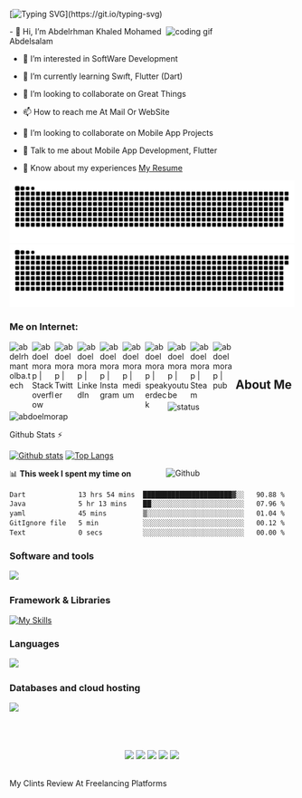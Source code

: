 [![Typing SVG](https://readme-typing-svg.herokuapp.com?color=%2300F7EF&size=27&duration=6000&vCenter=true&lines=Mobile+Developer..;Abdelrhman+Tolba..)](https://git.io/typing-svg)



<img src="https://analyticsindiamag.com/wp-content/uploads/2018/12/developer-dribbble.gif" alt="coding gif" height="45%" width="45%" align="right">
- 👋 Hi, I’m Abdelrhman Khaled Mohamed Abdelsalam
  
- 👀 I’m interested in SoftWare Development
  
- 🌱 I’m currently learning Swıft, Flutter (Dart)
  
- 💞️ I’m looking to collaborate on Great Things
  
- 📫 How to reach me  At Mail Or WebSite

- 👯 I’m looking to collaborate on Mobile App Projects

- 💬 Talk to me about Mobile App Development, Flutter

- 📄 Know about my experiences [My Resume](https://www.linkedin.com/in/abdelrahman-abdelsalam-b72983151) 

<!---
### Spotify 🎧
[<img src="https://spotify-now-playing-beta.vercel.app/api/spotify?background_color=00000000&border_color=00000000" alt="Abdo Tolba Spotify Playing" width="400" />](https://open.spotify.com/user/31ji7qz2wvg4bhpsyg4gmoye2qna)
-->
![GitHub Snake Light](dist/github-contribution-grid-snake.svg#gh-light-mode-only)
![GitHub Snake dark](dist/github-contribution-grid-snake-dark.svg#gh-dark-mode-only)

### Me on Internet:

[<img align="left" alt="abdelrhmantolba.tech" width="40px" src="https://img.icons8.com/color/344/globe.png" />][website]
[<img align="left" alt="abdoelmorap | Stackoverflow" width="40px" src="https://img.icons8.com/color/344/stackoverflow.png" />][stackoverflow]
[<img align="left" alt="abdoelmorap | Twitter" width="40px" src="https://img.icons8.com/color/344/twitter--v2.png" />][twitter]
[<img align="left" alt="abdoelmorap | LinkedIn" width="40px" src="https://img.icons8.com/fluent/48/000000/linkedin.png" />][linkedin]
[<img align="left" alt="abdoelmorap | Instagram" width="40px" src="https://img.icons8.com/fluency/344/instagram-new.png" />][instagram] 
[<img align="left" alt="abdoelmorap | medium" width="40px" src="https://img.icons8.com/color-glass/344/medium-logo.png" />][medium]
[<img align="left" alt="abdoelmorap | speakerdeck" width="40px" src="https://storage.googleapis.com/indie-hackers.appspot.com/product-avatars/speakerdeck/C2hl9Ew56CSKmPiij7HFpTcPI1A3" />][speakerdeck]
[<img align="left" alt="abdoelmorap | youtube" width="40px" src="https://img.icons8.com/color/344/youtube-play.png" />][youtube]
[<img align="left" alt="abdoelmorap | Steam" width="40px" src="https://img.icons8.com/fluency/344/steam.png" />][steam]
[<img align="left" alt="abdoelmorap | pub" width="40px" src="https://img.icons8.com/color/344/dart.png" />][pub]

<br />
<br />

<h2> About Me</h2>

![status](https://nocache.advaith.workers.dev?url=https://img.shields.io/endpoint?url=https://dev.discordprofiles.me/api/badge/status/650393469436559360?simple=false)  
<img src="https://komarev.com/ghpvc?username=abdoelmorap&label=Profile%20views&color=0e75b6&style=flat" alt="abdoelmorap" />  


<summary>Github Stats ⚡</summary>
  
<a href="#">![Github stats](https://github-readme-stats.vercel.app/api?username=abdoelmorap&theme=blueberry&count_private=true&hide_border=true&line_height=20)</a>
<a href="#">![Top Langs](https://github-readme-stats.vercel.app/api/top-langs/?username=abdoelmorap&layout=compact&theme=blueberry&count_private=true&hide_border=true)</a>

<img style="float: right;" width="45%" align="right" alt="Github" src="https://raw.githubusercontent.com/onimur/.github/master/.resources/git-header.svg"   />


📊 **This week I spent my time on**
<!--START_SECTION:waka-->

```txt
Dart             13 hrs 54 mins  ██████████████████████▓░░   90.88 %
Java             5 hr 13 mins    ██░░░░░░░░░░░░░░░░░░░░░░░   07.96 %
yaml             45 mins         ▒░░░░░░░░░░░░░░░░░░░░░░░░   01.04 %
GitIgnore file   5 min           ░░░░░░░░░░░░░░░░░░░░░░░░░   00.12 %
Text             0 secs          ░░░░░░░░░░░░░░░░░░░░░░░░░   00.00 %
```

<!--END_SECTION:waka-->



<h3 align="left">Software and tools</h3>
<p align="left">
  <a href="https://skillicons.dev">
    <img src="https://skillicons.dev/icons?i=figma,androidstudio,idea,git,postman,stackoverflow,vscode"/>
  </a>
</p>

<h3 align="left">Framework & Libraries</h3>

[![My Skills](https://skillicons.dev/icons?i=nodejs,flutter,laravel&theme=light)](https://skillicons.dev)


  
<h3 align="left">Languages</h3>
<p align="left">
  <a href="https://skillicons.dev">
    <img src="https://skillicons.dev/icons?i=java,kotlin,swift,dart,php" />
  </a>
</p>



<h3 align="left">Databases and cloud hosting</h3>
<p align="left">
  <a href="https://skillicons.dev">
    <img src="https://skillicons.dev/icons?i=firebase,sqlite,mysql,mongodb" />
  </a>
</p>


 

</br>
</br>




<br>
<div align="center">
  <img src="http://github-profile-summary-cards.vercel.app/api/cards/profile-details?username=abdoelmorap&theme=aura" />
  <img src="http://github-profile-summary-cards.vercel.app/api/cards/repos-per-language?username=abdoelmorap&theme=aura" />
  <img src="http://github-profile-summary-cards.vercel.app/api/cards/most-commit-language?username=abdoelmorap&theme=aura" />
  <img src="http://github-profile-summary-cards.vercel.app/api/cards/stats?username=abdoelmorap&theme=aura" />
  <img src="http://github-profile-summary-cards.vercel.app/api/cards/productive-time?username=abdoelmorap&theme=aura&utcOffset=5.3" />
</div>
<p>

<br>
My Clints Review At Freelancing Platforms
<br>
<div align="center">
</div>
<br>
<!---
abdoelmorap/abdoelmorap is a ✨ special ✨ repository because its `README.md` (this file) appears on your GitHub profile.
You can click the Preview link to take a look at your changes.
--->

[website]: https://abdelrhmantolba.tech
[stackoverflow]: https://stackoverflow.com/users/13426549/abdelrhman-khaled
[twitter]: https://x.com/abdelrh59861398
[instagram]: https://www.instagram.com/abdelrahman__tolba/
[linkedin]: https://www.linkedin.com/in/abdelrahman-abdelsalam-b72983151/
[steam]: https://steamcommunity.com/id/abdoelmorap/
[pub]: https://pub.dev/publishers/abdelrhmantolba.online/packages
[medium]: https://medium.com/abdoelmorap
[speakerdeck]: https://speakerdeck.com/abdoelmorap
[youtube]: https://www.youtube.com/channel/abdoelmorap 
